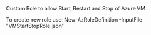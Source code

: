 Custom Role to allow Start, Restart and Stop of Azure VM

To create new role use:
New-AzRoleDefinition -InputFile "VMStartStopRole.json"